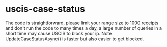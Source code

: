 # uscis-case-status

The code is straightforward, please limit your range size to 1000 receipts and don't run the code to many times a day, a large number of queries in a short time may cause USCIS to block your ip. Note UpdateCaseStatusAsync() is faster but also easier to get blocked.

